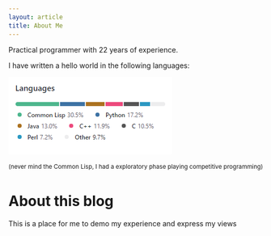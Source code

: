 ```yaml
---
layout: article
title: About Me
---
```


Practical programmer with 22 years of experience. 

I have written a hello world in the following languages:

![github languages](/assets/languages.png)

<sup>(never mind the Common Lisp, I had a exploratory phase playing competitive programming)</sup>

# About this blog

This is a place for me to demo my experience and express my views 
